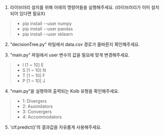 1. 라이브러리 설치를 위해 아래의 명령어들을 실행해주세요. (라이브러리가 이미 설치되어 있다면 필요X)
>    - pip install --user numpy
>    - pip install --user pandas
>    - pip install --user sklearn

2. "decisionTree.py" 파일에서 data.csv 경로가 올바른지 확인해주세요.

3. "main.py" 파일에서 user 변수의 값을 필요에 맞게 변경해주세요.
>    - I [1 ~ 10] E
>    - S [1 ~ 10] N
>    - T [1 ~ 10] F
>    - P [1 ~ 10] J

4. "main.py"을 실행하여 출력되는 Kolb 유형을 확인해주세요.
>    - 1: Divergers
>    - 2: Assimilators
>    - 3: Convergers
>    - 4: Accommodators

5. 'clf.predict()'의 결과값을 자유롭게 사용해주세요.
